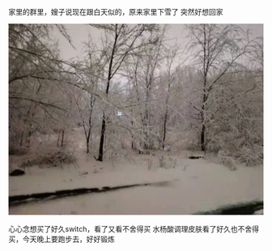 家里的群里，嫂子说现在跟白天似的，原来家里下雪了
突然好想回家

![](../../img/6904315-26a29a263e29d760.jpg)


心心念想买了好久switch，看了又看不舍得买
水杨酸调理皮肤看了好久也不舍得买，今天晚上要跑步去，好好锻炼
